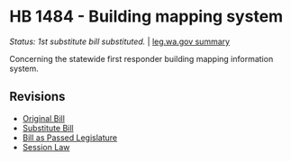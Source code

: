 # HB 1484 - Building mapping system
*Status: 1st substitute bill substituted.* | [leg.wa.gov summary](https://app.leg.wa.gov/billsummary?BillNumber=1484&Year=2021)

Concerning the statewide first responder building mapping information system.

## Revisions
* [Original Bill](1/)
* [Substitute Bill](S/)
* [Bill as Passed Legislature](S.PL/)
* [Session Law](S.SL/)